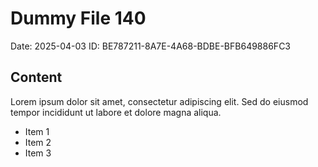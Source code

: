 # Dummy File 140

Date: 2025-04-03
ID: BE787211-8A7E-4A68-BDBE-BFB649886FC3

## Content

Lorem ipsum dolor sit amet, consectetur adipiscing elit.
Sed do eiusmod tempor incididunt ut labore et dolore magna aliqua.

* Item 1
* Item 2
* Item 3


